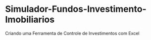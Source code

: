 # Simulador-Fundos-Investimento-Imobiliarios
Criando uma Ferramenta de Controle de Investimentos com Excel
